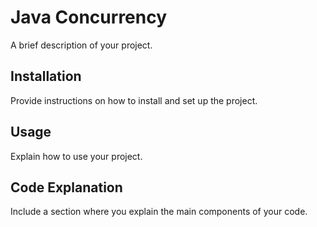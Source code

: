 # Java Concurrency

A brief description of your project.

## Installation

Provide instructions on how to install and set up the project.

## Usage

Explain how to use your project.

## Code Explanation

Include a section where you explain the main components of your code.
